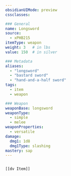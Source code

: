 ```yaml
---
obsidianUIMode: preview
cssclasses:

### General
name: Longsword
source:
  - xPHB215
itemType: weapon
weight: 3   # in lbs
value: 150  # in silver

### Metadata
aliases:
  - "longsword"
  - "bastard sword"
  - "hand-and-a-half sword"
tags:
  - item
  - weapon

### Weapon
weaponBase: longsword
weaponType:
  - simple
  - melee
weaponProperties:
  - versatile
damage:
  dmg1: 1d8
  dmg1Type: slashing
mastery: sap
---
```


```meta-bind-embed

[[dv Item]]

```